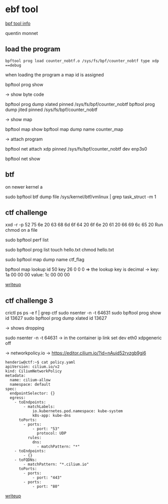 # ebf tool

[bpf tool info](https://github.com/qmonnet/echo-bpftool)

quentin monnet

## load the program

```
bpftool prog load counter_nobtf.o /sys/fs/bpf/counter_nobtf type xdp ==debug
```

when loading the program a map id is assigned

bpftool prog show

-> show byte code

bpftool prog dump xlated pinned /sys/fs/bpf/counter_nobtf
bpftool prog dump jited pinned /sys/fs/bpf/counter_nobtf

-> show map

bpftool map show
bpftool map dump name counter_map

-> attach program

bpftool net attach xdp pinned /sys/fs/bpf/counter_nobtf dev enp3s0

bpftool net show

## btf 

on newer kernel a 

sudo bpftool btf dump file /sys/kernel/btf/vmlinux | grep task_struct -m 1

## ctf challenge

xxd -r -p
52 75 6e 20 63 68 6d 6f  64 20 6f 6e 20 61 20 66 69 6c 65 20
Run chmod on a file

sudo bpftool perf list

sudo bpftool prog list
touch hello.txt
chmod hello.txt

sudo bpftool map dump name ctf_flag

bpftool map lookup id 50 key 26 0 0 0 => the lookup key is decimal
-> key: 1a 00 00 00  value: 1c 00 00 00

[writeup](https://hemslo.io/ebpf-summit-2022-ctf-challenge-2-writeup/)

## ctf challenge 3

crictl ps
ps -e f  | grep ctf
sudo nsenter -n -t 64631
sudo bpftool prog show id 13627
sudo bpftool prog dump xlated id 13627

-> shows dropping

sudo nsenter -n -t 64631
-> in the container
ip link set dev eth0 xdpgeneric off

-> networkpolicy.io
-> https://editor.cilium.io/?id=nAujd52rvzgb9gi6

```
henderiw@ctf:~$ cat policy.yaml
apiVersion: cilium.io/v2
kind: CiliumNetworkPolicy
metadata:
  name: cilium-allow
  namespace: default
spec:
  endpointSelector: {}
  egress:
    - toEndpoints:
        - matchLabels:
            io.kubernetes.pod.namespace: kube-system
            k8s-app: kube-dns
      toPorts:
        - ports:
            - port: "53"
              protocol: UDP
          rules:
            dns:
              - matchPattern: "*"
    - toEndpoints:
        - {}
    - toFQDNs:
        - matchPattern: "*.cilium.io"
      toPorts:
        - ports:
            - port: "443"
        - ports:
            - port: "80"
```

[writeup](https://hemslo.io/ebpf-summit-2022-ctf-challenge-3-writeup/)